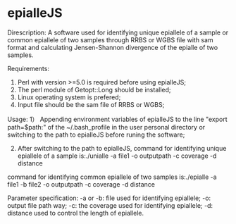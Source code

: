 # epialleJS
Direscription:
A software used for identifying unique epiallele of a sample or common epiallele of two samples through RRBS or WGBS file with sam format and calculating Jensen-Shannon divergence of the epialle of two samples. 

Requirements:
1) Perl with version >=5.0 is required before using epialleJS;
2) The perl module of Getopt::Long should be installed;
3) Linux operating system is prefered;
4) Input file should be the sam file of RRBS or WGBS;

Usage:
1） Appending environment variables of epialleJS to the line "export path=$path:" of the ~/.bash_profile in the user personal directory or switching to the path to epialleJS before runing the software;

2) After switching to the path to epialleJS, command for identifying unique epiallele of a sample is:./unialle -a file1 -o outputpath -c coverage -d distance

command for identifying common epiallele of two samples is:./epialle -a file1 -b file2 -o outputpath -c coverage -d distance

Parameter specification:
-a or -b: file used for identifying epiallele;
-o: output file path way;
-c: the coverage used for identifying epiallele;
-d: distance used to control the length of epiallele.

